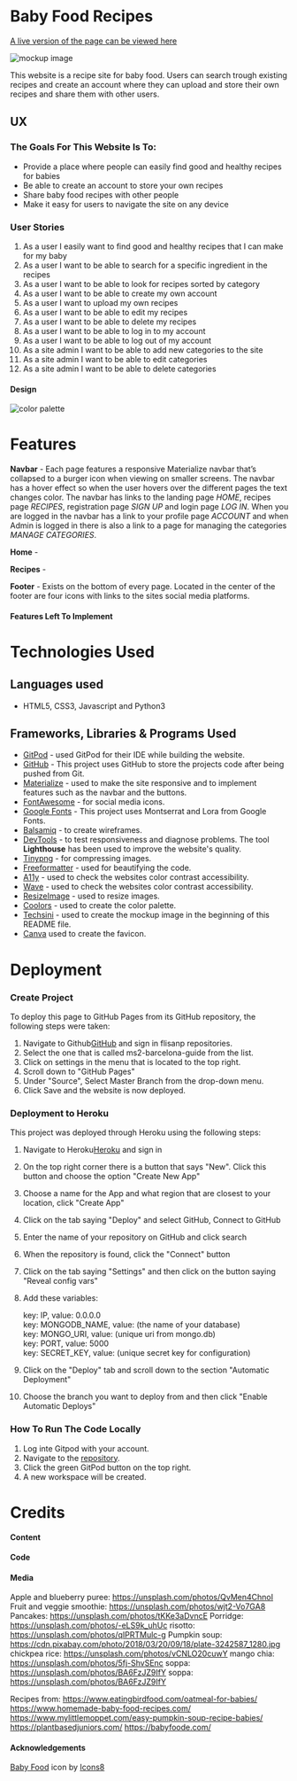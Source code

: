 # Baby Food Recipes

[A live version of the page can be viewed here](https://baby-food.herokuapp.com/home)

![mockup image]()


This website is a recipe site for baby food. Users can search trough existing recipes and create an account where they can upload and store their own recipes and share them with other users.


## UX

### The Goals For This Website Is To: 
- Provide a place where people can easily find good and healthy recipes for babies
- Be able to create an account to store your own recipes
- Share baby food recipes with other people
- Make it easy for users to navigate the site on any device 

### User Stories

1. As a user I easily want to find good and healthy recipes that I can make for my baby
2. As a user I want to be able to search for a specific ingredient in the recipes
3. As a user I want to be able to look for recipes sorted by category
4. As a user I want to be able to create my own account
5. As a user I want to upload my own recipes
6. As a user I want to be able to edit my recipes
7. As a user I want to be able to delete my recipes
8. As a user I want to be able to log in to my account
9. As a user I want to be able to log out of my account
10. As a site admin I want to be able to add new categories to the site
11. As a site admin I want to be able to edit categories
12. As a site admin I want to be able to delete categories

#### Design 

![color palette]()


# Features

**Navbar** - Each page features a responsive Materialize navbar that’s collapsed to a burger icon when viewing on smaller screens. The navbar has a hover effect so when the user hovers over the different pages the text changes color. The navbar has links to the landing page *HOME*, recipes page *RECIPES*, registration page *SIGN UP* and login page *LOG IN*. When you are logged in the navbar has a link to your profile page *ACCOUNT* and when Admin is logged in there is also a link to a page for managing the categories *MANAGE CATEGORIES*.

**Home** - 

**Recipes** - 

**Footer** - Exists on the bottom of every page. Located in the center of the footer are four icons with links to the sites social media platforms. 

#### Features Left To Implement


# Technologies Used

## Languages used
- HTML5, CSS3, Javascript and Python3

## Frameworks, Libraries & Programs Used
- [GitPod](https://www.gitpod.io) - used GitPod for their IDE while building the website.
- [GitHub](https://github.com) - This project uses GitHub to store the projects code after being pushed from Git.
- [Materialize](https://materializecss.com/) - used to make the site responsive and to implement features such as the navbar and the buttons.
- [FontAwesome](https://fontawesome.com) - for social media icons.
- [Google Fonts](https://fonts.google.com) - This project uses Montserrat and Lora from Google Fonts.
- [Balsamiq](https://balsamiq.com) - to create wireframes.
- [DevTools](https://developers.google.com/web/tools/chrome-devtools) - to test responsiveness and diagnose problems. The tool **Lighthouse** has been used to improve the website's quality. 
- [Tinypng](https://tinypng.com) - for compressing images.
- [Freeformatter](https://www.freeformatter.com/) - used for beautifying the code.
- [A11y](https://color.a11y.com) - used to check the websites color contrast accessibility.
- [Wave](https://wave.webaim.org) - used to check the websites color contrast accessibility. 
- [ResizeImage](https://resizeimage.net) - used to resize images.
- [Coolors](https://coolors.co) - used to create the color palette.
- [Techsini](https://techsini.com/multi-mockup/index.php) - used to create the mockup image in the beginning of this README file.
- [Canva](https://www.canva.com) used to create the favicon.

# Deployment
### Create Project
To deploy this page to GitHub Pages from its GitHub repository, the following steps were taken:
1. Navigate to Github[GitHub](https://github.com/) and sign in
flisanp repositories.
2. Select the one that is called ms2-barcelona-guide from the list.
3. Click on settings in the menu that is located to the top right.
4. Scroll down to "GitHub Pages"
5. Under "Source", Select Master Branch from the drop-down menu.
6. Click Save and the website is now deployed.

### Deployment to Heroku
This project was deployed through Heroku using the following steps:

1. Navigate to Heroku[Heroku](https://dashboard.heroku.com/login) and sign in
2. On the top right corner there is a button that says "New". Click this button and choose the option "Create New App"
3. Choose a name for the App and what region that are closest to your location, click "Create App"
4. Click on the tab saying "Deploy" and select GitHub, Connect to GitHub
5. Enter the name of your repository on GitHub and click search
6. When the repository is found, click the "Connect" button
7. Click on the tab saying "Settings" and then click on the button saying "Reveal config vars"

8. Add these variables:

    key: IP, value: 0.0.0.0 <br>
    key: MONGODB_NAME, value: (the name of your database)<br>
    key: MONGO_URI, value: (unique uri from mongo.db)<br>
    key: PORT, value: 5000<br>
    key: SECRET_KEY, value: (unique secret key for configuration)<br>

9. Click on the "Deploy" tab and scroll down to the section "Automatic Deployment"
10. Choose the branch you want to deploy from and then click "Enable Automatic Deploys"

### How To Run The Code Locally
1. Log inte Gitpod with your account.
2. Navigate to the [repository](https://github.com/flisanp/ms3-baby-food-recipes).
3. Click the green GitPod button on the top right.
4. A new workspace will be created.

# Credits

#### Content



**Code**



#### Media

Apple and blueberry puree: https://unsplash.com/photos/QvMen4ChnoI
Fruit and veggie smoothie: https://unsplash.com/photos/wjt2-Vo7GA8
Pancakes: https://unsplash.com/photos/tKKe3aDvncE
Porridge: https://unsplash.com/photos/-eLS9k_uhUc
risotto: https://unsplash.com/photos/qIPRTMulc-g
Pumpkin soup: https://cdn.pixabay.com/photo/2018/03/20/09/18/plate-3242587_1280.jpg
chickpea rice: https://unsplash.com/photos/vCNLO20cuwY
mango chia: https://unsplash.com/photos/5fj-ShvSEnc
soppa: https://unsplash.com/photos/BA6FzJZ9IfY
soppa: https://unsplash.com/photos/BA6FzJZ9IfY

Recipes from:
https://www.eatingbirdfood.com/oatmeal-for-babies/
https://www.homemade-baby-food-recipes.com/
https://www.mylittlemoppet.com/easy-pumpkin-soup-recipe-babies/
https://plantbasedjuniors.com/
https://babyfoode.com/

  

#### Acknowledgements



<a target="_blank" href="https://icons8.com/icon/5Rd0v9hlYljM/baby-food">Baby Food</a> icon by <a target="_blank" href="https://icons8.com">Icons8</a>
